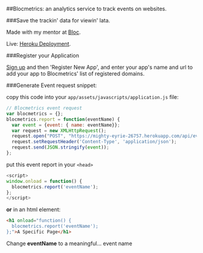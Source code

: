 ##Blocmetrics: an analytics service to track events on websites.

###Save the trackin' data for viewin' lata.

Made with my mentor at [Bloc](http://bloc.io).

Live: [Heroku Deployment](https://mighty-eyrie-26757.herokuapp.com/).

###Register your Application

[Sign up](https://mighty-eyrie-26757.herokuapp.com/) and then 'Register New App',
and enter your app's name and url to add your app to Blocmetrics' list of
registered domains.

###Generate Event request snippet:

copy this code into your `app/assets/javascripts/application.js` file:

```javascript
// Blocmetrics event request
var blocmetrics = {};
blocmetrics.report = function(eventName) {
  var event = {event: { name: eventName}};
  var request = new XMLHttpRequest();
  request.open("POST", "https://mighty-eyrie-26757.herokuapp.com/api/events", true);
  request.setRequestHeader('Content-Type', 'application/json');
  request.send(JSON.stringify(event));
};
```
put this event report in your `<head>`

```javascript
<script>
window.onload = function() {
  blocmetrics.report('eventName');
};
</script>
```

**or** in an html element:

```html
<h1 onload="function() {
  blocmetrics.report('eventName');
};">A Specific Page</h1>
```

Change **eventName** to a meaningful... event name
